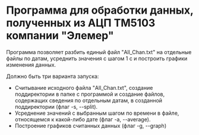 # Программа для обработки данных, полученных из АЦП ТМ5103 компании "Элемер"
Программа позволяет разбить единый файл "All_Chan.txt" на отдельные файлы по датам, усреднить значения с шагом 1 с и построить графики изменения данных.

Должно быть три варианта запуска:

* Считывание исходного файла "All_Chan.txt", создание поддиректории в папке с программой и создание файлов, содержащих сведения по отдельным датам, в созданной поддиректории (флаг -s, --split).
* Усреднение значений с выбранным шагом по времени в файле, относящемся к какой-либо дате (флаг -a, --average).
* Построение графиков считанных данных (флаг -g, --graph)